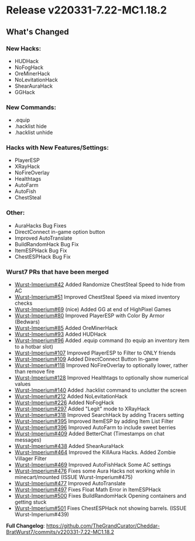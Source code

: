 # Release v220331-7.22-MC1.18.2
## What's Changed
### New Hacks:
* HUDHack
* NoFogHack
* OreMinerHack
* NoLevitationHack
* ShearAuraHack
* GGHack


### New Commands:
* .equip
* .hacklist hide
* .hacklist unhide

### Hacks with New Features/Settings:
* PlayerESP
* XRayHack
* NoFireOverlay
* Healthtags
* AutoFarm
* AutoFish
* ChestSteal

### Other:
* AuraHacks Bug Fixes
* DirectConnect in-game option button
* Improved AutoTranslate
* BuildRandomHack Bug Fix
* ItemESPHack Bug Fix
* ChestESPHack Bug Fix

### Wurst7 PRs that have been merged
* [Wurst-Imperium#42](#https://github.com/Wurst-Imperium/Wurst7/pull/42) Added Randomize ChestSteal Speed to hide from AC
* [Wurst-Imperium#51](#https://github.com/Wurst-Imperium/Wurst7/pull/51) Improved ChestSteal Speed via mixed inventory checks
* [Wurst-Imperium#69](#https://github.com/Wurst-Imperium/Wurst7/pull/69) (nice) Added GG at end of HighPixel Games
* [Wurst-Imperium#80](#https://github.com/Wurst-Imperium/Wurst7/pull/80) Improved PlayerESP with Color By Armor (Bedwars)
* [Wurst-Imperium#85](#https://github.com/Wurst-Imperium/Wurst7/pull/85) Added OreMinerHack
* [Wurst-Imperium#93](#https://github.com/Wurst-Imperium/Wurst7/pull/93) Added HUDHack
* [Wurst-Imperium#96](#https://github.com/Wurst-Imperium/Wurst7/pull/96) Added .equip command (to equip an inventory item to a hotbar slot)
* [Wurst-Imperium#107](https://github.com/Wurst-Imperium/Wurst7/pull/107) Improved PlayerESP to Filter to ONLY friends
* [Wurst-Imperium#109](https://github.com/Wurst-Imperium/Wurst7/pull/109) Added DirectConnect Button In-game
* [Wurst-Imperium#118](https://github.com/Wurst-Imperium/Wurst7/pull/118) Improved NoFireOverlay to optionally lower, rather than remove fire
* [Wurst-Imperium#128](https://github.com/Wurst-Imperium/Wurst7/pull/128) Improved Healthtags to optionally show numerical values
* [Wurst-Imperium#140](https://github.com/Wurst-Imperium/Wurst7/pull/140) Added .hacklist command to unclutter the screen
* [Wurst-Imperium#212](https://github.com/Wurst-Imperium/Wurst7/pull/212) Added NoLevitationHack
* [Wurst-Imperium#226](https://github.com/Wurst-Imperium/Wurst7/pull/226) Added NoFogHack
* [Wurst-Imperium#297](https://github.com/Wurst-Imperium/Wurst7/pull/297) Added "Legit" mode to XRayHack
* [Wurst-Imperium#318](https://github.com/Wurst-Imperium/Wurst7/pull/318) Improved SearchHack by adding Tracers setting
* [Wurst-Imperium#395](https://github.com/Wurst-Imperium/Wurst7/pull/395) Improved ItemESP by adding Item List Filter
* [Wurst-Imperium#396](https://github.com/Wurst-Imperium/Wurst7/pull/396) Improved AutoFarm to include sweet berries
* [Wurst-Imperium#409](https://github.com/Wurst-Imperium/Wurst7/pull/409) Added BetterChat (Timestamps on chat messages)
* [Wurst-Imperium#438](https://github.com/Wurst-Imperium/Wurst7/pull/438) Added ShearAuraHack
* [Wurst-Imperium#464](https://github.com/Wurst-Imperium/Wurst7/pull/464) Improved the KillAura Hacks. Added Zombie Villager Filter
* [Wurst-Imperium#469](https://github.com/Wurst-Imperium/Wurst7/pull/469) Improved AutoFishHack Some AC settings
* [Wurst-Imperium#476](https://github.com/Wurst-Imperium/Wurst7/pull/476) Fixes some Aura Hacks not working while in minecart/mounted (ISSUE Wurst-Imperium#475)
* [Wurst-Imperium#477](https://github.com/Wurst-Imperium/Wurst7/pull/477) Improved AutoTranslate
* [Wurst-Imperium#497](https://github.com/Wurst-Imperium/Wurst7/pull/497) Fixes Float Math Error in ItemESPHack
* [Wurst-Imperium#500](https://github.com/Wurst-Imperium/Wurst7/pull/500) Fixes BuildRandomHack Opening containers and getting stuck
* [Wurst-Imperium#501](https://github.com/Wurst-Imperium/Wurst7/pull/501) Fixes ChestESPHack not showing barrels. (ISSUE Wurst-Imperium#439)

**Full Changelog**: https://github.com/TheGrandCurator/Cheddar-BratWurst7/commits/v220331-7.22-MC1.18.2